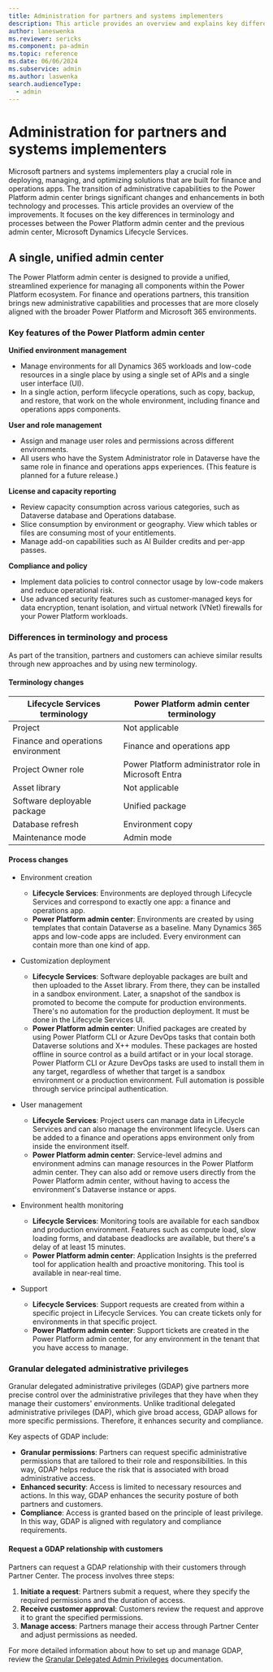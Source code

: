 ```yaml
---
title: Administration for partners and systems implementers
description: This article provides an overview and explains key differences between the Power Platform admin center and Lifecycle Services.
author: laneswenka
ms.reviewer: sericks
ms.component: pa-admin
ms.topic: reference
ms.date: 06/06/2024
ms.subservice: admin
ms.author: laswenka
search.audienceType: 
  - admin
---
```


# Administration for partners and systems implementers

Microsoft partners and systems implementers play a crucial role in deploying, managing, and optimizing solutions that are built for finance and operations apps. The transition of administrative capabilities to the Power Platform admin center brings significant changes and enhancements in both technology and processes. This article provides an overview of the improvements. It focuses on the key differences in terminology and processes between the Power Platform admin center and the previous admin center, Microsoft Dynamics Lifecycle Services.

## A single, unified admin center

The Power Platform admin center is designed to provide a unified, streamlined experience for managing all components within the Power Platform ecosystem. For finance and operations partners, this transition brings new administrative capabilities and processes that are more closely aligned with the broader Power Platform and Microsoft 365 environments.

### Key features of the Power Platform admin center

**Unified environment management**

- Manage environments for all Dynamics 365 workloads and low-code resources in a single place by using a single set of APIs and a single user interface (UI).
- In a single action, perform lifecycle operations, such as copy, backup, and restore, that work on the whole environment, including finance and operations apps components.

**User and role management**

- Assign and manage user roles and permissions across different environments.
- All users who have the System Administrator role in Dataverse have the same role in finance and operations apps experiences. (This feature is planned for a future release.)

**License and capacity reporting**

- Review capacity consumption across various categories, such as Dataverse database and Operations database.
- Slice consumption by environment or geography. View which tables or files are consuming most of your entitlements.
- Manage add-on capabilities such as AI Builder credits and per-app passes.

**Compliance and policy**

- Implement data policies to control connector usage by low-code makers and reduce operational risk.
- Use advanced security features such as customer-managed keys for data encryption, tenant isolation, and virtual network (VNet) firewalls for your Power Platform workloads.

### Differences in terminology and process

As part of the transition, partners and customers can achieve similar results through new approaches and by using new terminology.

#### Terminology changes

| Lifecycle Services terminology | Power Platform admin center terminology |
|--------------------------------|-----------------------------------------|
| Project | Not applicable |
| Finance and operations environment | Finance and operations app |
| Project Owner role | Power Platform administrator role in Microsoft Entra |
| Asset library | Not applicable |
| Software deployable package | Unified package |
| Database refresh | Environment copy |
| Maintenance mode | Admin mode |

#### Process changes

- Environment creation

    - **Lifecycle Services**: Environments are deployed through Lifecycle Services and correspond to exactly one app: a finance and operations app.
    - **Power Platform admin center**: Environments are created by using templates that contain Dataverse as a baseline. Many Dynamics 365 apps and low-code apps are included. Every environment can contain more than one kind of app.

- Customization deployment

    - **Lifecycle Services**: Software deployable packages are built and then uploaded to the Asset library. From there, they can be installed in a sandbox environment. Later, a snapshot of the sandbox is promoted to become the compute for production environments. There's no automation for the production deployment. It must be done in the Lifecycle Services UI.
    - **Power Platform admin center**: Unified packages are created by using Power Platform CLI or Azure DevOps tasks that contain both Dataverse solutions and X++ modules. These packages are hosted offline in source control as a build artifact or in your local storage. Power Platform CLI or Azure DevOps tasks are used to install them in any target, regardless of whether that target is a sandbox environment or a production environment. Full automation is possible through service principal authentication.

- User management

    - **Lifecycle Services**: Project users can manage data in Lifecycle Services and can also manage the environment lifecycle. Users can be added to a finance and operations apps environment only from inside the environment itself.
    - **Power Platform admin center**: Service-level admins and environment admins can manage resources in the Power Platform admin center. They can also add or remove users directly from the Power Platform admin center, without having to access the environment's Dataverse instance or apps.

- Environment health monitoring

    - **Lifecycle Services**: Monitoring tools are available for each sandbox and production environment. Features such as compute load, slow loading forms, and database deadlocks are available, but there's a delay of at least 15 minutes.
    - **Power Platform admin center**: Application Insights is the preferred tool for application health and proactive monitoring. This tool is available in near-real time.

- Support

    - **Lifecycle Services**: Support requests are created from within a specific project in Lifecycle Services. You can create tickets only for environments in that specific project.
    - **Power Platform admin center**: Support tickets are created in the Power Platform admin center, for any environment in the tenant that you have access to manage.

### Granular delegated administrative privileges

Granular delegated administrative privileges (GDAP) give partners more precise control over the administrative privileges that they have when they manage their customers' environments. Unlike traditional delegated administrative privileges (DAP), which give broad access, GDAP allows for more specific permissions. Therefore, it enhances security and compliance.

Key aspects of GDAP include:

- **Granular permissions**: Partners can request specific administrative permissions that are tailored to their role and responsibilities. In this way, GDAP helps reduce the risk that is associated with broad administrative access.
- **Enhanced security**: Access is limited to necessary resources and actions. In this way, GDAP enhances the security posture of both partners and customers.
- **Compliance**: Access is granted based on the principle of least privilege. In this way, GDAP is aligned with regulatory and compliance requirements.

#### Request a GDAP relationship with customers

Partners can request a GDAP relationship with their customers through Partner Center. The process involves three steps:

1. **Initiate a request**: Partners submit a request, where they specify the required permissions and the duration of access.
2. **Receive customer approval**: Customers review the request and approve it to grant the specified permissions.
3. **Manage access**: Partners manage their access through Partner Center and adjust permissions as needed.

For more detailed information about how to set up and manage GDAP, review the [Granular Delegated Admin Privileges](/partner-center/gdap-introduction) documentation.
